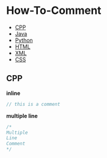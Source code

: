 # How-To-Comment
- [CPP](#cpp)
- [Java]()
- [Python]()
- [HTML]()
- [XML]()
- [CSS]()

## CPP
**inline**
```cpp
// this is a comment
```
**multiple line**
```cpp
/*
Multiple
Line
Comment
*/
```
